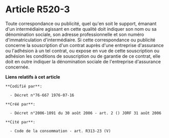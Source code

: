 # Article R520-3

Toute correspondance ou publicité, quel qu'en soit le support, émanant d'un intermédiaire agissant en cette qualité doit
indiquer son nom ou sa dénomination sociale, son adresse professionnelle et son numéro d'immatriculation d'intermédiaire. Si
cette correspondance ou publicité concerne la souscription d'un contrat auprès d'une entreprise d'assurance ou l'adhésion à
un tel contrat, ou expose en vue de cette souscription ou adhésion les conditions de souscription ou de garantie de ce
contrat, elle doit en outre indiquer la dénomination sociale de l'entreprise d'assurance concernée.

**Liens relatifs à cet article**

	**Codifié par**:

	  - Décret n°76-667 1976-07-16

	**Créé par**:

	  - Décret n°2006-1091 du 30 août 2006 - art. 2 () JORF 31 août 2006

	**Cité par**:

	  - Code de la consommation - art. R313-23 (V)
